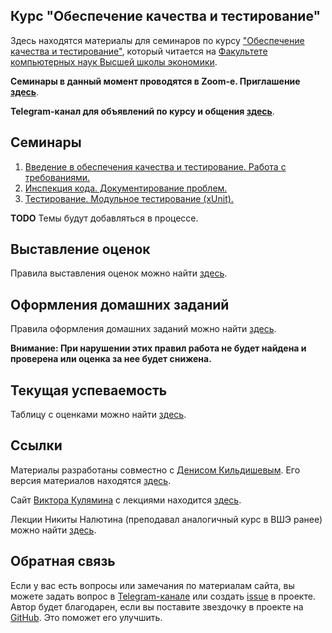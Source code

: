 Курс "Обеспечение качества и тестирование"
---

Здесь находятся материалы для семинаров по курсу
["Обеспечение качества и тестирование"](https://www.hse.ru/edu/courses/339549269), который
читается на [Факультете компьютерных наук Высшей школы экономики](https://cs.hse.ru).

__Семинары в данный момент проводятся в Zoom-е. Приглашение [здесь](zoom.md)__.

__Telegram-канал для объявлений по курсу и общения [здесь](https://t.me/joinchat/AAAAAFTYn_XTYjzGzIP96w)__.

## Семинары

1. [Введение в обеспечения качества и тестирование. Работа с требованиями.](seminars/seminar01/index.md)
2. [Инспекция кода. Документирование проблем.](seminars/seminar02/index.md)
3. [Тестирование. Модульное тестирование (xUnit).](seminars/seminar03/index.md)

__TODO__ Темы будут добавляться в процессе.

## Выставление оценок

Правила выставления оценок можно найти [здесь](grading.md).

## Оформления домашних заданий

Правила оформления домашних заданий можно найти [здесь](homeworks.md).

__Внимание: При нарушении этих правил работа не будет найдена и проверена или оценка за нее будет снижена.__

## Текущая успеваемость

Таблицу с оценками можно найти [здесь](
https://docs.google.com/spreadsheets/d/1anuTyzeSxM6RLMrjRPikc1xGUy3RIsUMGwwNzaJ7HBk/edit?usp=sharing).

## Ссылки

Материалы разработаны совместно с [Денисом Кильдишевым](https://github.com/ruswizard).
Его версия материалов находятся [здесь](seminars/denis/index.htm).

Сайт [Виктора Кулямина](https://www.hse.ru/org/persons/161646599)
с лекциями находится [здесь](https://sites.google.com/site/swtestcourse/home).

Лекции Никиты Налютина (преподавал аналогичный курс в ВШЭ ранее)
можно найти [здесь](https://www.intuit.ru/studies/courses/1040/209/info). 

## Обратная связь

Если у вас есть вопросы или замечания по материалам сайта, вы можете задать вопрос в
[Telegram-канале](https://t.me/joinchat/AAAAAFTYn_XTYjzGzIP96w) или создать
[issue](https://github.com/andrewt0301/qa-testing-acos-course/issues) в проекте. 
Автор будет благодарен, если вы поставите звездочку в проекте на [GitHub](
https://github.com/andrewt0301/qa-testing-acos-course). Это поможет его улучшить.
